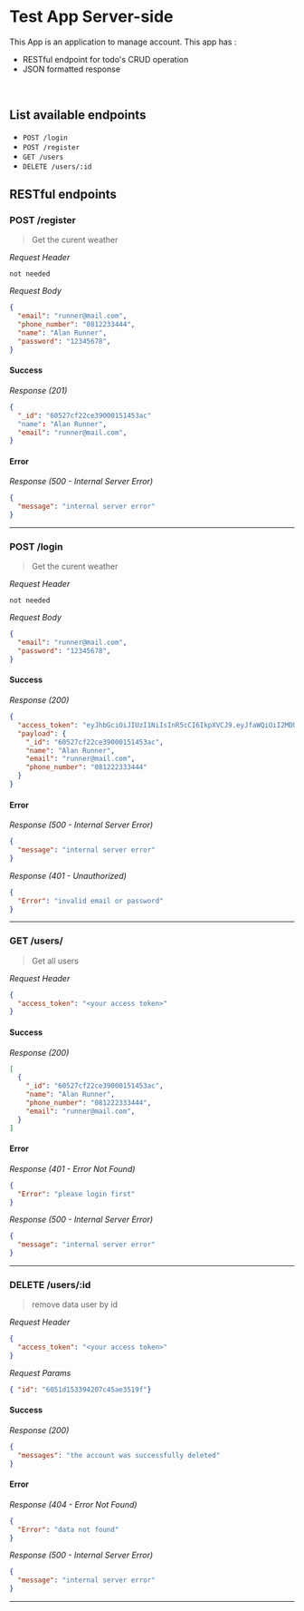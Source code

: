 # Test App Server-side
This App is an application to manage account. This app has : 
* RESTful endpoint for todo's CRUD operation
* JSON formatted response

&nbsp;

## List available endpoints
- `POST /login`
- `POST /register`
- `GET /users`
- `DELETE /users/:id`

## RESTful endpoints
### POST /register

> Get the curent weather

_Request Header_
```
not needed
```

_Request Body_
```json
{
  "email": "runner@mail.com",
  "phone_number": "0812233444",
  "name": "Alan Runner",
  "password": "12345678",
}
```
#### Success

_Response (201)_
```json
{
  "_id": "60527cf22ce39000151453ac"
  "name": "Alan Runner",
  "email": "runner@mail.com",
}
```
#### Error

_Response (500 - Internal Server Error)_
```json
{
  "message": "internal server error"
}
```
---
### POST /login

> Get the curent weather

_Request Header_
```
not needed
```

_Request Body_
```json
{
  "email": "runner@mail.com",
  "password": "12345678",
}
```
#### Success

_Response (200)_
```json
{
  "access_token": "eyJhbGciOiJIUzI1NiIsInR5cCI6IkpXVCJ9.eyJfaWQiOiI2MDUyN2NmMjJjZTM5MDAwMTUxNDUzYWMiLCJuYW1lIjoiQWxhbiBSdW5uZXIiLCJlbWFpbCI6InJ1bm5lckBtYWlsLmNvbSIsInBob25lX251bWJlciI6IjA4MTIyMjMzMzQ0NCIsImlhdCI6MTYxNjAxOTA4Nn0.OOCMLdEKlZn4roXPYBFvTdERNmkesx9_iYjQ8slCH80",
  "payload": {
    "_id": "60527cf22ce39000151453ac",
    "name": "Alan Runner",
    "email": "runner@mail.com",
    "phone_number": "081222333444"
  }
}
```
#### Error

_Response (500 - Internal Server Error)_
```json
{
  "message": "internal server error"
}
```
_Response (401 - Unauthorized)_
```json
{
  "Error": "invalid email or password"
}
```
---
### GET /users/

> Get all users

_Request Header_
```json
{
  "access_token": "<your access token>"
}
```
#### Success

_Response (200)_
```json
[
  {
    "_id": "60527cf22ce39000151453ac",
    "name": "Alan Runner",
    "phone_number": "081222333444",
    "email": "runner@mail.com",
  }
]
```
#### Error

_Response (401 - Error Not Found)_
```json
{
  "Error": "please login first"
}
```

_Response (500 - Internal Server Error)_
```json
{
  "message": "internal server error"
}
```
---
### DELETE /users/:id

> remove data user by id

_Request Header_
```json
{
  "access_token": "<your access token>"
}
```

_Request Params_
```json
{ "id": "6051d153394207c45ae3519f"}
```
#### Success

_Response (200)_
```json
{
  "messages": "the account was successfully deleted"
}
```
#### Error

_Response (404 - Error Not Found)_
```json
{
  "Error": "data not found"
}
```

_Response (500 - Internal Server Error)_
```json
{
  "message": "internal server error"
}
```
---
